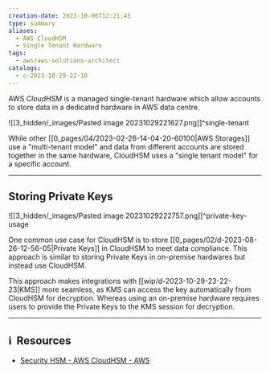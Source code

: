 ```yaml
---
creation-date: 2023-10-06T12:21:45
type: summary
aliases:
  - AWS CloudHSM
  - Single Tenant Hardware
tags:
  - aws/aws-solutions-architect
catalogs:
  - c-2023-10-29-22-10
---
```


AWS *CloudHSM* is a managed single-tenant hardware which allow accounts to store data in a dedicated hardware in AWS data centre. 

![[3_hidden/_images/Pasted image 20231029221627.png]]^single-tenant

While other [[0_pages/04/2023-02-26-14-04-20-60100|AWS Storages]] use a "multi-tenant model" and data from different accounts are stored together in the same hardware, CloudHSM uses a "single tenant model" for a specific account. 

---
## Storing Private Keys

![[3_hidden/_images/Pasted image 20231029222757.png]]^private-key-usage

One common use case for CloudHSM is to store [[0_pages/02/d-2023-08-26-12-56-05|Private Keys]] in CloudHSM to meet data compliance. This approach is similar to storing Private Keys in on-premise hardwares but instead use CloudHSM. 

This approach makes integrations with [[wip/d-2023-10-29-23-22-23|KMS]] more seamless, as KMS can access the key automatically from CloudHSM for decryption. Whereas using an on-premise hardware requires users to provide the Private Keys to the KMS session for decryption. 

---
## ℹ️  Resources
- [Security HSM - AWS CloudHSM - AWS](https://aws.amazon.com/cloudhsm/)